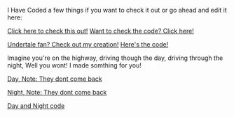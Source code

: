 I Have Coded a few things if you want to check it out or go ahead and edit it here:

[Click here to check this out!](https://macoutreach.rocks/share/f1973955)
[Want to check the code? Click here!](https://1drv.ms/w/s!AhI2_rXFO4xoo2FT889BM81UK93V)

[Undertale fan? Check out my creation!](https://macoutreach.rocks/share/ab4653da)
[Here's the code!](https://1drv.ms/w/s!AhI2_rXFO4xoo2NTgiF6PbROZP6G)

Imagine you're on the highway, driving though the day, driving through the night, Well you wont! I made somthing for you!

[Day, Note: They dont come back](https://macoutreach.rocks/share/7f1baa63)

[Night, Note: They dont come back](https://macoutreach.rocks/share/4bbcda2c)

[Day and Night code](https://1drv.ms/w/s!AhI2_rXFO4xoo2XyRAzoeZrhDVk2)
